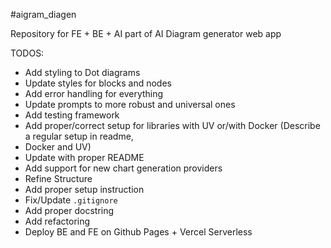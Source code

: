 #aigram_diagen

Repository for FE + BE + AI part of AI Diagram generator web app

TODOS:

- Add styling to Dot diagrams
- Update styles for blocks and nodes
- Add error handling for everything
- Update prompts to more robust and universal ones
- Add testing framework
- Add proper/correct setup for libraries with UV or/with Docker (Describe a regular setup in readme,
- Docker and UV)
- Update with proper README
- Add support for new chart generation providers
- Refine Structure
- Add proper setup instruction
- Fix/Update `.gitignore`
- Add proper docstring
- Add refactoring
- Deploy BE and FE on Github Pages + Vercel Serverless
